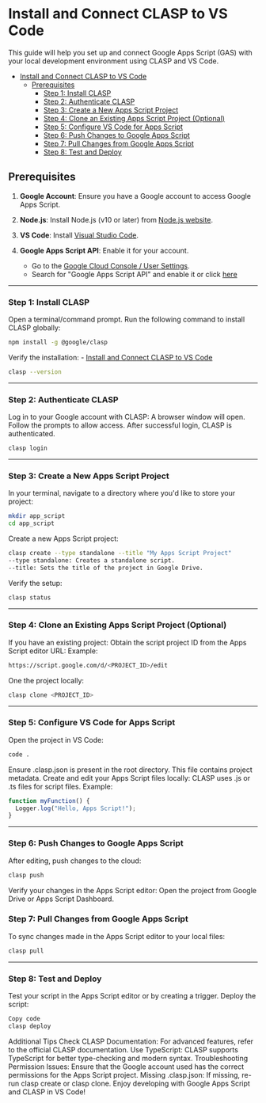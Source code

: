# Install and Connect CLASP to VS Code

This guide will help you set up and connect Google Apps Script (GAS) with your local development environment using CLASP and VS Code.


- [Install and Connect CLASP to VS Code](#install-and-connect-clasp-to-vs-code)
  - [Prerequisites](#prerequisites)
    - [Step 1: Install CLASP](#step-1-install-clasp)
    - [Step 2: Authenticate CLASP](#step-2-authenticate-clasp)
    - [Step 3: Create a New Apps Script Project](#step-3-create-a-new-apps-script-project)
    - [Step 4: Clone an Existing Apps Script Project (Optional)](#step-4-clone-an-existing-apps-script-project-optional)
    - [Step 5: Configure VS Code for Apps Script](#step-5-configure-vs-code-for-apps-script)
    - [Step 6: Push Changes to Google Apps Script](#step-6-push-changes-to-google-apps-script)
    - [Step 7: Pull Changes from Google Apps Script](#step-7-pull-changes-from-google-apps-script)
    - [Step 8: Test and Deploy](#step-8-test-and-deploy)


## Prerequisites
1. **Google Account**: Ensure you have a Google account to access Google Apps Script.
2. **Node.js**: Install Node.js (v10 or later) from [Node.js website](https://nodejs.org/).
3. **VS Code**: Install [Visual Studio Code](https://code.visualstudio.com/).
4. **Google Apps Script API**: Enable it for your account.

   - Go to the [Google Cloud Console / User Settings](https://console.cloud.google.com/).
   - Search for "Google Apps Script API" and enable it or click [here](https://script.google.com/home/usersettings)

---
### Step 1: Install CLASP
Open a terminal/command prompt.
Run the following command to install CLASP globally:
```bash
npm install -g @google/clasp
```
Verify the installation: - [Install and Connect CLASP to VS Code](#install-and-connect-clasp-to-vs-code)
```bash
clasp --version
```
---
### Step 2: Authenticate CLASP
Log in to your Google account with CLASP:
A browser window will open. Follow the prompts to allow access.
After successful login, CLASP is authenticated.
```bash
clasp login
```
---
### Step 3: Create a New Apps Script Project
In your terminal, navigate to a directory where you'd like to store your project:
```bash
mkdir app_script
cd app_script
```
Create a new Apps Script project:
```bash
clasp create --type standalone --title "My Apps Script Project"
--type standalone: Creates a standalone script.
--title: Sets the title of the project in Google Drive.
```
Verify the setup:
```bash
clasp status
```
---
### Step 4: Clone an Existing Apps Script Project (Optional)
If you have an existing project:
Obtain the script project ID from the Apps Script editor URL: Example:

```bash
https://script.google.com/d/<PROJECT_ID>/edit
```

One the project locally:
```bash
clasp clone <PROJECT_ID>
```
---
### Step 5: Configure VS Code for Apps Script
Open the project in VS Code:
```bash
code .
```
Ensure .clasp.json is present in the root directory. This file contains project metadata.
Create and edit your Apps Script files locally:
CLASP uses .js or .ts files for script files.
Example:
```javascript
function myFunction() {
  Logger.log("Hello, Apps Script!");
}
```
---
### Step 6: Push Changes to Google Apps Script
After editing, push changes to the cloud:

```bash
clasp push
```
Verify your changes in the Apps Script editor:
Open the project from Google Drive or Apps Script Dashboard.
### Step 7: Pull Changes from Google Apps Script
To sync changes made in the Apps Script editor to your local files:
```bash
clasp pull
```
---
### Step 8: Test and Deploy
Test your script in the Apps Script editor or by creating a trigger.
Deploy the script:
```bash
Copy code
clasp deploy
```
Additional Tips
Check CLASP Documentation: For advanced features, refer to the official CLASP documentation.
Use TypeScript: CLASP supports TypeScript for better type-checking and modern syntax.
Troubleshooting
Permission Issues: Ensure that the Google account used has the correct permissions for the Apps Script project.
Missing .clasp.json: If missing, re-run clasp create or clasp clone.
Enjoy developing with Google Apps Script and CLASP in VS Code!
